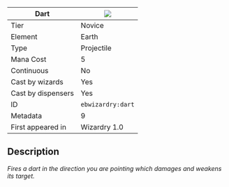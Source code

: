 | Dart |![](https://github.com/Electroblob77/Wizardry/blob/1.12.2/src/main/resources/assets/ebwizardry/textures/spells/ebwizardry:dart.png)|
|---|---|
| Tier | Novice |
| Element | Earth |
| Type | Projectile |
| Mana Cost | 5 |
| Continuous | No |
| Cast by wizards | Yes |
| Cast by dispensers | Yes |
| ID | `ebwizardry:dart` |
| Metadata | 9 |
| First appeared in | Wizardry 1.0 |
## Description
_Fires a dart in the direction you are pointing which damages and weakens its target._